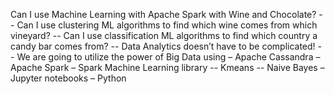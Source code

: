 
Can I use Machine Learning with Apache Spark with Wine and Chocolate?
-- Can I use clustering ML algorithms to find which wine comes from which
vineyard?
-- Can I use classification ML algorithms to find which country a candy bar
comes from?
-- Data Analytics doesn’t have to be complicated!
-- We are going to utilize the power of Big Data using
– Apache Cassandra
– Apache Spark
– Spark Machine Learning library
-- Kmeans
-- Naive Bayes
– Jupyter notebooks
– Python
